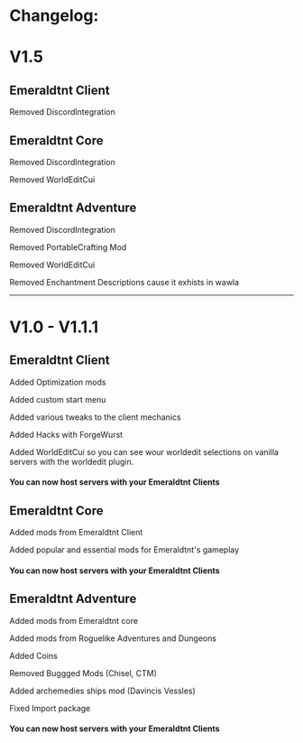 # Changelog:

# V1.5

## Emeraldtnt Client

Removed DiscordIntegration

## Emeraldtnt Core

Removed DiscordIntegration

Removed WorldEditCui

## Emeraldtnt Adventure

Removed DiscordIntegration

Removed PortableCrafting Mod

Removed WorldEditCui

Removed Enchantment Descriptions cause it exhists in wawla

---

# V1.0 - V1.1.1

## Emeraldtnt Client

Added Optimization mods

Added custom start menu

Added various tweaks to the client mechanics

Added Hacks with ForgeWurst

Added WorldEditCui so you can see wour worldedit selections on vanilla servers with the worldedit plugin.

#### You can now host servers with your Emeraldtnt Clients

## Emeraldtnt Core

Added mods from Emeraldtnt Client

Added popular and essential mods for Emeraldtnt's gameplay

#### You can now host servers with your Emeraldtnt Clients

## Emeraldtnt Adventure

Added mods from Emeraldtnt core

Added mods from Roguelike Adventures and Dungeons

Added Coins

Removed Buggged Mods (Chisel, CTM)

Added archemedies ships mod (Davincis Vessles)

Fixed Import package

#### You can now host servers with your Emeraldtnt Clients
